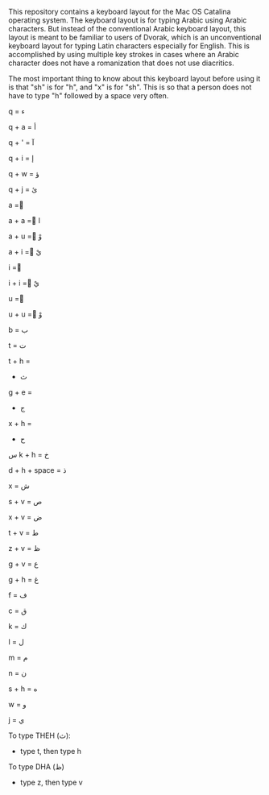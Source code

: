 This repository contains a keyboard layout for the Mac OS Catalina operating system.
The keyboard layout is for typing Arabic using Arabic characters.
But instead of the conventional Arabic keyboard layout, this layout is meant to be familiar to users of Dvorak, which is an unconventional keyboard layout for typing Latin characters especially for English. This is accomplished by using multiple key strokes in cases where an Arabic character does not have a romanization that does not use diacritics.

The most important thing to know about this keyboard layout before using it is that "sh" is for "h", and "x" is for "sh". This is so that a person does not have to type "h" followed by a space very often.


q =
ء

q + a = 
أ

q + ' =
آ

q + i =
إ

q + w =
ؤ

q + j =
ئ

a = 
َ 

a + a =
َا

a + u =
َوْ

a + i =
َيْ

i =
ِ 

i + i =
ِيْ

u =
ُ 

u + u =
ُوْ

b =
ب

t =
ت 


t + h =
- ث
 

g + e =
- ج

x + h =
- ح

س
k + h = 
خ


d + h + space =
ذ

x =
ش

s + v = 
ص

x + v =
ض

t + v =
ط

z + v =
ظ

g + v = 
ع

g + h =
غ

f =
ف

c =
ق

k =
ك

l =
ل

m =
م

n =
ن

s + h =
ه

w =
و

j =
ي





To type THEH (ث):
 - type t, then type h

To type DHA (ظ)
 - type z, then type v
